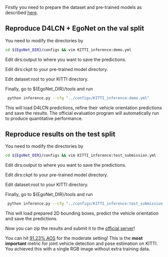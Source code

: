 Firstly you need to prepare the dataset and pre-trained models as described [here](https://github.com/Nicholasli1995/EgoNet/blob/master/docs/preparation.md).

## Reproduce D4LCN + EgoNet on the val split
You need to modify the directories by

```bash
cd ${EgoNet_DIR}/configs && vim KITTI_inference:demo.yml
```
Edit dirs:output to where you want to save the predictions.

Edit dirs:ckpt to your pre-trained model directory.

Edit dataset:root to your KITTI directory.

Finally, go to ${EgoNet_DIR}/tools and run

```bash
 python inference.py --cfg "../configs/KITTI_inference:demo.yml"
```

This will load D4LCN predictions, refine their vehicle orientation predictions and save the results.
The official evaluation program will automatically run to produce quantitative performance.

## Reproduce results on the test split
You need to modify the directories by

```bash
cd ${EgoNet_DIR}/configs && vim KITTI_inference:test_submission.yml
```
Edit dirs:output to where you want to save the predictions.

Edit dirs:ckpt to your pre-trained model directory.

Edit dataset:root to your KITTI directory.

Finally, go to ${EgoNet_DIR}/tools and run

```bash
 python inference.py --cfg "../configs/KITTI_inference:test_submission.yml"
```

This will load prepared 2D bounding boxes, predict the vehicle orientation and save the predictions.

Now you can zip the results and submit it to the [official server](http://www.cvlibs.net/datasets/kitti/eval_object.php?obj_benchmark=2d)!

You can hit [91.23% AOS](http://www.cvlibs.net/datasets/kitti/eval_object_detail.php?&result=e5233225fd5ef36fa63eb00252d9c00024961f2c) for the moderate setting! This is the **most important** metric for joint vehicle detection and pose estimation on KITTI. You achieved this with a single RGB image without extra training data.
